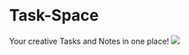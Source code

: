 # Task-Space
Your creative Tasks and Notes in one place!
<img src="/Task-Space/static/my-main.jpg">
